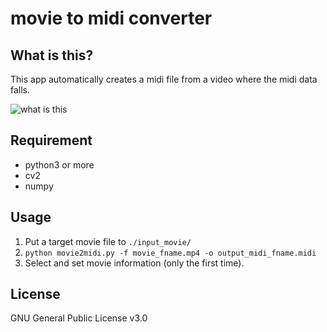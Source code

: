 # movie to midi converter
## What is this?
This app automatically creates a midi file from a video where the midi data falls.

![what is this](https://user-images.githubusercontent.com/39123031/108978044-89aaa500-76cc-11eb-91df-1a9e592be00d.png)

## Requirement
- python3 or more
- cv2
- numpy

## Usage
1. Put a target movie file to `./input_movie/`
2. `python movie2midi.py -f movie_fname.mp4 -o output_midi_fname.midi`
3. Select and set movie information (only the first time).

## License
GNU General Public License v3.0